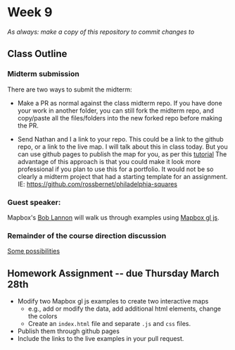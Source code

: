 # Week 9

*As always: make a copy of this repository to commit changes to*

## Class Outline

### Midterm submission

There are two ways to submit the midterm:

- Make a PR as normal against the class midterm repo. If you have done your work in another folder, you can still fork the midterm repo, and copy/paste all the files/folders into the new forked repo before making the PR.

- Send Nathan and I a link to your repo. This could be a link to the github repo, or a link to the live map. I will talk about this in class today. But you can use github pages to publish the map for you, as per this [tutorial](https://guides.github.com/features/pages/) The advantage of this approach is that you could make it look more professional if you plan to use this for a portfolio. It would not be so clearly a midterm project that had a starting template for an assignment. IE: https://github.com/rossbernet/philadelphia-squares


### Guest speaker:

Mapbox's [Bob Lannon](https://www.mapbox.com/about/team/bob-lannon/) will walk us through examples using [Mapbox gl js](https://docs.mapbox.com/mapbox-gl-js/examples/).


### Remainder of the course direction discussion

[Some possibilities](https://github.com/MUSA611-CPLN692-spring2019/resources/blob/master/README.md#weeks-9-15---possible-directions)


## Homework Assignment -- due Thursday March 28th
- Modify two  Mapbox gl js examples to create two interactive maps
   - e.g., add or modify the data, add additional html elements, change the colors
   - Create an `index.html` file and separate `.js` and `css` files.
- Publish them through github pages
- Include the links to the live examples in your pull request.
